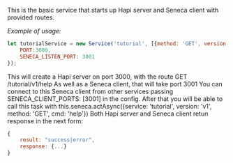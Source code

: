 This is the basic service that starts up Hapi server and Seneca client with provided routes.

*Example of usage:*

```javascript
let tutorialService = new Service('tutorial', [{method: 'GET', version: 'v1', cmd: 'help', handler: helpHandle}], {
    PORT:3000,
    SENECA_LISTEN_PORT: 3001
});
```

This will create a Hapi server on port 3000, with the route GET /tutorial/v1/help
As well as a Seneca client, that will take port 3001
You can connect to this Seneca client from other services passing SENECA_CLIENT_PORTS: [3001] in the config.
After that you will be able to call this task with this.seneca.actAsync({service: 'tutorial', version: 'v1', method: 'GET', cmd: 'help'})
Both Hapi server and Seneca client retun response in the next form:

```javascript
{
    result: "success|error",
    response: {...}
}
```
